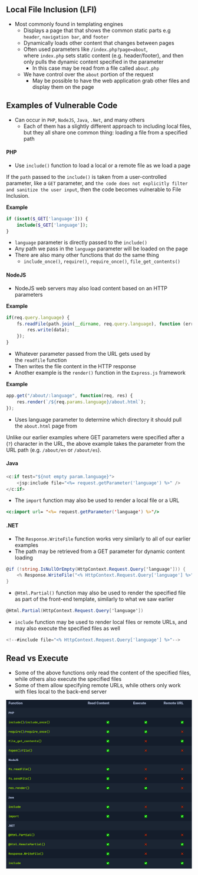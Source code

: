 ## Local File Inclusion (LFI)
* Most commonly found in templating engines
	* Displays a page that that shows the common static parts e.g `header`, `navigation bar`, and `footer`
	* Dynamically loads other content that changes between pages
	* Often used parameters like `/index.php?page=about`, where `index.php` sets static content (e.g. header/footer), and then only pulls the dynamic content specified in the parameter
		* In this case may be read from a file called `about.php`
	* We have control over the `about` portion of the request
		* May be possible to have the web application grab other files and display them on the page

## Examples of Vulnerable Code
* Can occur in  `PHP`, `NodeJS`, `Java`, `.Net`, and many others
	* Each of them has a slightly different approach to including local files, but they all share one common thing: loading a file from a specified path

#### PHP
* Use `include()` function to load a local or a remote file as we load a page

If the `path` passed to the `include()` is taken from a user-controlled parameter, like a `GET` parameter, and `the code does not explicitly filter and sanitize the user input`, then the code becomes vulnerable to File Inclusion.

**Example**
```php
if (isset($_GET['language'])) {
    include($_GET['language']);
}
```

* `language` parameter is directly passed to the `include()`
* Any path we pass in the `language` parameter will be loaded on the page
* There are also many other functions that do the same thing
	* `include_once()`, `require()`, `require_once()`, `file_get_contents()`

#### NodeJS
* NodeJS web servers may also load content based on an HTTP parameters

**Example**
```javascript
if(req.query.language) {
    fs.readFile(path.join(__dirname, req.query.language), function (err, data){
        res.write(data);
    });
}
```

* Whatever parameter passed from the URL gets used by the `readfile` function
* Then writes the file content in the HTTP response
* Another example is the `render()` function in the `Express.js` framework

**Example**
```js
app.get("/about/:language", function(req, res) {
    res.render(`/${req.params.language}/about.html`);
});
```

* Uses language parameter to determine which directory it should pull the `about.html` page from

Unlike our earlier examples where GET parameters were specified after a (`?`) character in the URL, the above example takes the parameter from the URL path (e.g. `/about/en` or `/about/es`).

#### Java
```js
<c:if test="${not empty param.language}">
    <jsp:include file="<%= request.getParameter('language') %>" />
</c:if>
```

* The `import` function may also be used to render a local file or a URL

```jsp
<c:import url= "<%= request.getParameter('language') %>"/>
```

#### .NET
* The `Response.WriteFile` function works very similarly to all of our earlier examples
* The path may be retrieved from a GET parameter for dynamic content loading

```cs
@if (!string.IsNullOrEmpty(HttpContext.Request.Query['language'])) {
    <% Response.WriteFile("<% HttpContext.Request.Query['language'] %>"); %> 
}
```

* `@Html.Partial()` function may also be used to render the specified file as part of the front-end template, similarly to what we saw earlier

```cs
@Html.Partial(HttpContext.Request.Query['language'])
```

* `include` function may be used to render local files or remote URLs, and may also execute the specified files as well

```cs
<!--#include file="<% HttpContext.Request.Query['language'] %>"-->
```

## Read vs Execute
* Some of the above functions only read the content of the specified files, while others also execute the specified files
* Some of them allow specifying remote URLs, while others only work with files local to the back-end server

![](./Screenshots/lfi1.PNG)
